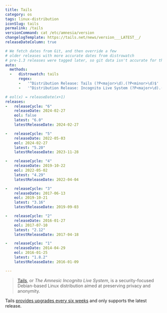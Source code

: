 ```yaml
---
title: Tails
category: os
tags: linux-distribution
iconSlug: tails
permalink: /tails
versionCommand: cat /etc/amnesia/version
changelogTemplate: https://tails.net/news/version___LATEST__/
releaseDateColumn: true

# We fetch dates from Git, and then override a few
# older releases with more accurate dates from distrowatch
# pre-1.3 releases were tagged later, so git data isn't accurate for those.
auto:
  methods:
  -   distrowatch: tails
      regex:
      -   '^Distribution Release: Tails (?P<major>\d).(?P<minor>\d)$'
      -   '^Distribution Release: Incognito Live System (?P<major>\d).(?P<minor>\d)$'

# eol(x) = releaseDate(x+1)
releases:
-   releaseCycle: "6"
    releaseDate: 2024-02-27
    eol: false
    latest: "6.0"
    latestReleaseDate: 2024-02-27

-   releaseCycle: "5"
    releaseDate: 2022-05-03
    eol: 2024-02-27
    latest: "5.20"
    latestReleaseDate: 2023-11-28

-   releaseCycle: "4"
    releaseDate: 2019-10-22
    eol: 2022-05-02
    latest: "4.29"
    latestReleaseDate: 2022-04-04

-   releaseCycle: "3"
    releaseDate: 2017-06-13
    eol: 2019-10-21
    latest: "3.16"
    latestReleaseDate: 2019-09-03

-   releaseCycle: "2"
    releaseDate: 2016-01-27
    eol: 2017-07-10
    latest: "2.12"
    latestReleaseDate: 2017-04-18

-   releaseCycle: "1"
    releaseDate: 2014-04-29
    eol: 2016-01-25
    latest: "1.8.2"
    latestReleaseDate: 2016-01-09

---
```


> [Tails](https://tails.net/about/), or _The Amnesic Incognito Live System_, is a
> security-focused Debian-based Linux distribution aimed at preserving privacy and anonymity.

Tails [provides upgrades every six weeks](https://tails.net/support/faq/#upgrade) and only
supports the latest release.
